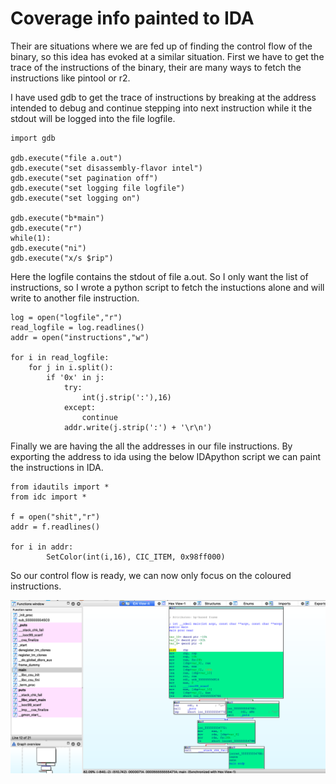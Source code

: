 #  Coverage info painted to IDA

Their are situations where we are fed up of finding the control flow of the binary, so this idea has evoked at a similar situation. First we have to get the trace of the instructions of  the binary, their are many ways to fetch the instructions like pintool or r2.

I have used gdb to get the trace of instructions by breaking at the address intended to debug and continue stepping into next instruction while it the stdout will be logged into the file logfile.

```
import gdb

gdb.execute("file a.out")
gdb.execute("set disassembly-flavor intel")
gdb.execute("set pagination off")
gdb.execute("set logging file logfile")
gdb.execute("set logging on")

gdb.execute("b*main")
gdb.execute("r")
while(1):
gdb.execute("ni")
gdb.execute("x/s $rip")

```
Here the logfile contains the stdout of file a.out. So I only want the list of instructions, so I wrote a python script to fetch the instuctions alone and will write to another file instruction.

```
log = open("logfile","r")
read_logfile = log.readlines()
addr = open("instructions","w")

for i in read_logfile:
    for j in i.split():
        if '0x' in j:
            try:
                int(j.strip(':'),16)
            except:
                continue
            addr.write(j.strip(':') + '\r\n')
```
Finally we are having the all the addresses in our file instructions. By exporting the address to ida using the below IDApython script we can paint the instructions in IDA.

```
from idautils import *
from idc import *

f = open("shit","r")
addr = f.readlines()

for i in addr:
        SetColor(int(i,16), CIC_ITEM, 0x98ff000)
```
So our control flow is ready, we can now only focus on the coloured instructions.

![CAP](https://github.com/VivekKamisetty/Coverage-info-painted-to-IDA/blob/master/CAP.png)
